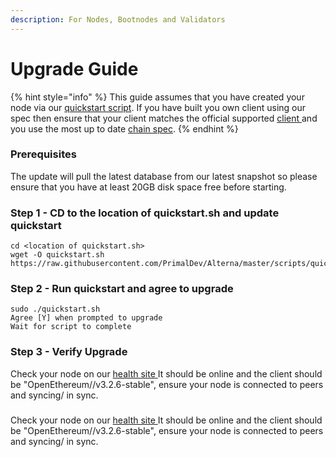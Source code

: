 ```yaml
---
description: For Nodes, Bootnodes and Validators
---
```


# Upgrade Guide

{% hint style="info" %}
This guide assumes that you have created your node via our [quickstart script](https://github.com/fuseio/fuse-network/blob/master/scripts/quickstart.sh). If you have built you own client using our spec then ensure that your client matches the official supported [client ](https://github.com/fuseio/fuse-network/blob/master/Dockerfile#L23)and you use the most up to date [chain spec](https://github.com/fuseio/fuse-network/blob/master/config/spec.json).
{% endhint %}

### Prerequisites

The update will pull the latest database from our latest snapshot so please ensure that you have at least 20GB disk space free before starting.

### Step 1 - CD to the location of quickstart.sh and update quickstart

```
cd <location of quickstart.sh>
wget -O quickstart.sh https://raw.githubusercontent.com/PrimalDev/Alterna/master/scripts/quickstart.sh
```

### Step 2 - Run quickstart and agree to upgrade

```
sudo ./quickstart.sh
Agree [Y] when prompted to upgrade
Wait for script to complete
```

### Step 3 - Verify Upgrade

Check your node on our [health site ](https://status.alternanetwork.org)It should be online and the client should be "OpenEthereum//v3.2.6-stable", ensure your node is connected to peers and syncing/ in sync.

### &#x20;<a href="#step-3-verify-upgrade" id="step-3-verify-upgrade"></a>

Check your node on our [health site ](https://status.alternanetwork.org/)It should be online and the client should be "OpenEthereum//v3.2.6-stable", ensure your node is connected to peers and syncing/ in sync.
